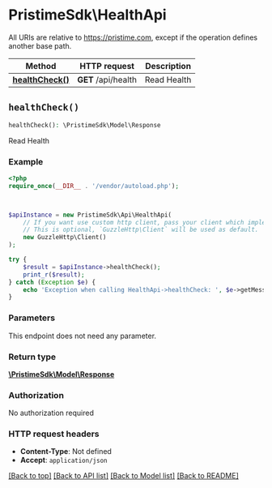 # PristimeSdk\HealthApi

All URIs are relative to https://pristime.com, except if the operation defines another base path.

| Method | HTTP request | Description |
| ------------- | ------------- | ------------- |
| [**healthCheck()**](HealthApi.md#healthCheck) | **GET** /api/health | Read Health |


## `healthCheck()`

```php
healthCheck(): \PristimeSdk\Model\Response
```

Read Health

### Example

```php
<?php
require_once(__DIR__ . '/vendor/autoload.php');



$apiInstance = new PristimeSdk\Api\HealthApi(
    // If you want use custom http client, pass your client which implements `GuzzleHttp\ClientInterface`.
    // This is optional, `GuzzleHttp\Client` will be used as default.
    new GuzzleHttp\Client()
);

try {
    $result = $apiInstance->healthCheck();
    print_r($result);
} catch (Exception $e) {
    echo 'Exception when calling HealthApi->healthCheck: ', $e->getMessage(), PHP_EOL;
}
```

### Parameters

This endpoint does not need any parameter.

### Return type

[**\PristimeSdk\Model\Response**](../Model/Response.md)

### Authorization

No authorization required

### HTTP request headers

- **Content-Type**: Not defined
- **Accept**: `application/json`

[[Back to top]](#) [[Back to API list]](../../README.md#endpoints)
[[Back to Model list]](../../README.md#models)
[[Back to README]](../../README.md)
